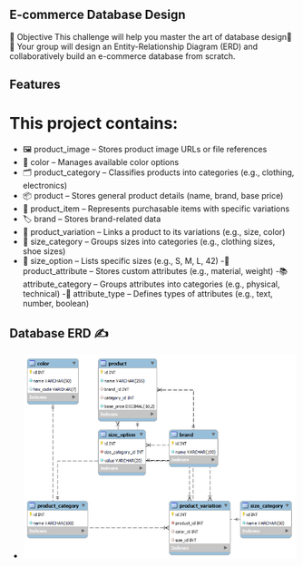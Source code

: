 ## E-commerce Database Design
🎯 Objective
This challenge will help you master the art of database design🧠💾
Your group will design an Entity-Relationship Diagram (ERD) and collaboratively build an e-commerce database from scratch.

## Features
# This project contains:
- 🖼️ product_image – Stores product image URLs or file references
- 🎨 color – Manages available color options
- 🗂️ product_category – Classifies products into categories (e.g., clothing, electronics)
- 📦 product – Stores general product details (name, brand, base price)
- 🧾 product_item – Represents purchasable items with specific variations
- 🏷️ brand – Stores brand-related data
- 🔄 product_variation – Links a product to its variations (e.g., size, color)
- 📏 size_category – Groups sizes into categories (e.g., clothing sizes, shoe sizes)
- 📐 size_option – Lists specific sizes (e.g., S, M, L, 42)
-🧵 product_attribute – Stores custom attributes (e.g., material, weight)
-📚 attribute_category – Groups attributes into categories (e.g., physical, technical)
-🧪 attribute_type – Defines types of attributes (e.g., text, number, boolean)


## Database ERD ✍️
- <img src="https://github.com/vkamole/e-commerce-erd/blob/main/ecommerce_erd.png" />



